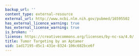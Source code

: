 ```yaml
---
backup_url: ''
content_type: external-resource
external_url: http://www.ncbi.nlm.nih.gov/pubmed/16595502
has_external_licence_warning: true
has_external_license_warning: true
is_broken: ''
license: https://creativecommons.org/licenses/by-nc-sa/4.0/
title: Tumor Targeting by an Aptamer
uid: 1ad17195-d5c1-431e-8324-106c682bce6f
---
```

